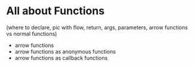 # All about Functions

(where to declare, pic with flow, return, args, parameters, arrow functions vs normal functions)

- arrow functions
- arrow functions as anonymous functions
- arrow functions as callback functions